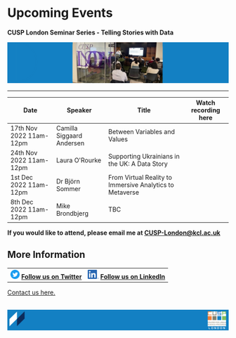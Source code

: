 # Upcoming Events

**CUSP London Seminar Series - Telling Stories with Data** 

![PhDConf3](./assets/PhDConf3.png) <br>


--------------------------------

| Date        | Speaker    | Title      | Watch recording here |
| ----------- | ---------- | ---------- | ---------- |
| 17th Nov 2022 11am-12pm | Camilla Siggaard Andersen | Between Variables and Values | |
| 24th Nov 2022 11am-12pm | Laura O'Rourke | Supporting Ukrainians in the UK: A Data Story | |
| 1st Dec 2022 11am-12pm | Dr Björn Sommer |From Virtual Reality to Immersive Analytics to Metaverse  | |
| 8th Dec 2022 11am-12pm | Mike Brondbjerg | TBC | |


**If you would like to attend, please email me at CUSP-London@kcl.ac.uk**
                                     

## More Information

<table border="0" cellspacing="0" cellpadding="0">
  <tr>
    <th>
<a href="https://twitter.com/cusplondon?lang=en"><img src="./assets/Twitterblue.svg" alt="Twitter" style="width:21px;height:21px;"></a>
<a href="https://twitter.com/cusplondon?lang=en">Follow us on Twitter</a>
    </th>
        <th>
<a href="https://www.linkedin.com/company/centre-for-urban-science-and-progress-london-cusp-london-king-s-college-london/"><img src="./assets/LI-In-Bug.png" alt="Linked In" style="height:21px;"></a>
<a href="https://www.linkedin.com/company/centre-for-urban-science-and-progress-london-cusp-london-king-s-college-london/)">Follow us on LinkedIn</a>
       </th>
   </tr>
</table>
  
[Contact us here.](./YouCanJoinUs.md)<br><br>

![CUSP London Logo](./assets/CUSPbanner_thin_03.png)
